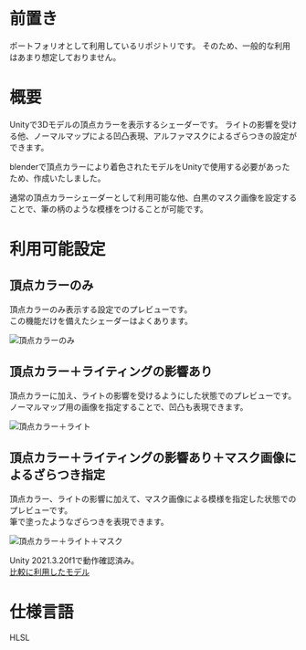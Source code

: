 # 前置き
ポートフォリオとして利用しているリポジトリです。
そのため、一般的な利用はあまり想定しておりません。

# 概要
Unityで3Dモデルの頂点カラーを表示するシェーダーです。 
ライトの影響を受ける他、ノーマルマップによる凹凸表現、アルファマスクによるざらつきの設定ができます。  

blenderで頂点カラーにより着色されたモデルをUnityで使用する必要があったため、作成いたしました。

通常の頂点カラーシェーダーとして利用可能な他、白黒のマスク画像を設定することで、筆の柄のような模様をつけることが可能です。

# 利用可能設定
## 頂点カラーのみ
頂点カラーのみ表示する設定でのプレビューです。  
この機能だけを備えたシェーダーはよくあります。  

![頂点カラーのみ](https://github.com/user-attachments/assets/ac243222-5eab-4f54-b369-707dcf7215ff)

## 頂点カラー＋ライティングの影響あり
頂点カラーに加え、ライトの影響を受けるようにした状態でのプレビューです。  
ノーマルマップ用の画像を指定することで、凹凸も表現できます。  

![頂点カラー＋ライト](https://github.com/user-attachments/assets/12fa077a-6a0e-4204-9621-43596e874171)

## 頂点カラー＋ライティングの影響あり＋マスク画像によるざらつき指定
頂点カラー、ライトの影響に加えて、マスク画像による模様を指定した状態でのプレビューです。  
筆で塗ったようなざらつきを表現できます。  

![頂点カラー＋ライト＋マスク](https://github.com/user-attachments/assets/c084b526-1d79-47b3-86b6-4ce339c3728a)

Unity 2021.3.20f1で動作確認済み。  
[比較に利用したモデル](https://sketchfab.com/3d-models/van-gogh-d828cf07eacd4f14bb48576731ec7833)

# 仕様言語
HLSL
